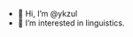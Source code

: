 - 👋 Hi, I’m @ykzul
- 👀 I’m interested in linguistics.

<!---
ykzul/ykzul is a ✨ special ✨ repository because its `README.md` (this file) appears on your GitHub profile.
You can click the Preview link to take a look at your changes.
--->
